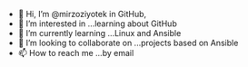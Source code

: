 - 👋 Hi, I’m @mirzoziyotek in GitHub, 
- 👀 I’m interested in ...learning about GitHub
- 🌱 I’m currently learning ...Linux and Ansible
- 💞️ I’m looking to collaborate on ...projects based on Ansible 
- 📫 How to reach me ...by email

<!---
mirzoziyotek/mirzoziyotek is a ✨ special ✨ repository because its `README.md` (this file) appears on your GitHub profile.
You can click the Preview link to take a look at your changes.
--->
